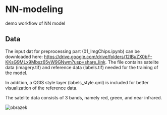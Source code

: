 # NN-modeling

demo workflow of NN model 

## Data
The input dat for preprocessing part (01_ImgChips.ipynb) can be downloaded here: https://drive.google.com/drive/folders/12IBuZX0bF-KKsG9MLx9Mbsz65vW9GNwm?usp=share_link.
The file contains satelite data (imagery.tif) and reference data (labels.tif) needed for the training of the model.

In addition, a QGIS style layer (labels_style.qml) is included for better visualization of the reference data.

The satelite data consists of 3 bands, namely red, green, and near infrared.

![obrazek](https://user-images.githubusercontent.com/48448469/234533791-f1a06431-5eb0-418e-9aed-1ca08d83fc9e.png)

